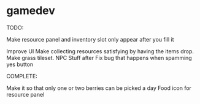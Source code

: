 # gamedev

TODO:

Make resource panel and inventory slot only appear after you fill it

Improve UI
Make collecting resources satisfying by having the items drop.
Make grass tileset.
NPC Stuff after
Fix bug that happens when spamming yes button

COMPLETE:

Make it so that only one or two berries can be picked a day 
Food icon for resource panel
